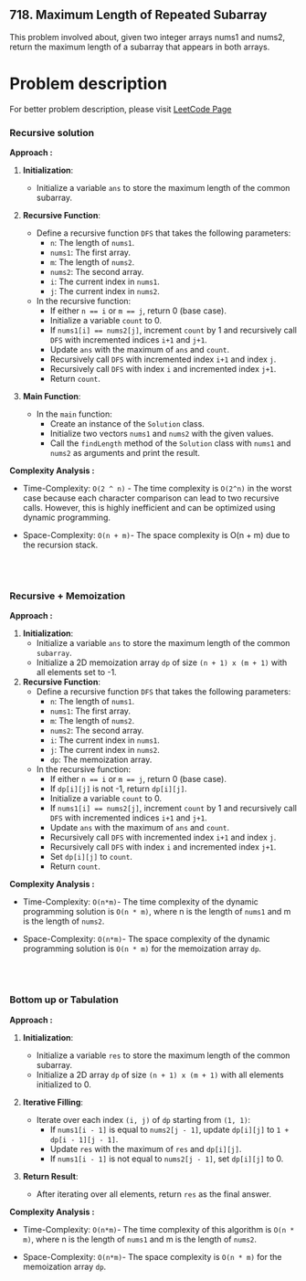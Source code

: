 ## 718. Maximum Length of Repeated Subarray

This problem involved about, given two integer arrays nums1 and nums2, return the maximum length of a subarray that appears in both arrays.

# Problem description

For better problem description, please visit [LeetCode Page](https://leetcode.com/problems/maximum-length-of-repeated-subarray/description/)

### Recursive solution

**Approach :**<br/>

1. **Initialization**:

   - Initialize a variable `ans` to store the maximum length of the common subarray.

2. **Recursive Function**:
   - Define a recursive function `DFS` that takes the following parameters:
     - `n`: The length of `nums1`.
     - `nums1`: The first array.
     - `m`: The length of `nums2`.
     - `nums2`: The second array.
     - `i`: The current index in `nums1`.
     - `j`: The current index in `nums2`.
   - In the recursive function:
     - If either `n == i` or `m == j`, return 0 (base case).
     - Initialize a variable `count` to 0.
     - If `nums1[i] == nums2[j]`, increment `count` by 1 and recursively call `DFS` with incremented indices `i+1` and `j+1`.
     - Update `ans` with the maximum of `ans` and `count`.
     - Recursively call `DFS` with incremented index `i+1` and index `j`.
     - Recursively call `DFS` with index `i` and incremented index `j+1`.
     - Return `count`.
3. **Main Function**:
   - In the `main` function:
     - Create an instance of the `Solution` class.
     - Initialize two vectors `nums1` and `nums2` with the given values.
     - Call the `findLength` method of the `Solution` class with `nums1` and `nums2` as arguments and print the result.

**Complexity Analysis :**<br/>

- Time-Complexity: `O(2 ^ n)` - The time complexity is `O(2^n)` in the worst case because each character comparison can lead to two recursive calls. However, this is highly inefficient and can be optimized using dynamic programming.

- Space-Complexity: `O(n + m)`- The space complexity is O(n + m) due to the recursion stack.

<br/>
<br/>

### Recursive + Memoization

**Approach :**<br/>

1. **Initialization**:
   - Initialize a variable `ans` to store the maximum length of the common `subarray`.
   - Initialize a 2D memoization array `dp` of size `(n + 1) x (m + 1)` with all elements set to -1.
2. **Recursive Function**:
   - Define a recursive function `DFS` that takes the following parameters:
     - `n`: The length of `nums1`.
     - `nums1`: The first array.
     - `m`: The length of `nums2`.
     - `nums2`: The second array.
     - `i`: The current index in `nums1`.
     - `j`: The current index in `nums2`.
     - `dp`: The memoization array.
   - In the recursive function:
     - If either `n == i` or `m == j`, return 0 (base case).
     - If `dp[i][j]` is not -1, return `dp[i][j]`.
     - Initialize a variable `count` to 0.
     - If `nums1[i] == nums2[j]`, increment `count` by 1 and recursively call `DFS` with incremented indices `i+1` and `j+1`.
     - Update `ans` with the maximum of `ans` and `count`.
     - Recursively call `DFS` with incremented index `i+1` and index `j`.
     - Recursively call `DFS` with index `i` and incremented index `j+1`.
     - Set `dp[i][j]` to `count`.
     - Return `count`.

**Complexity Analysis :**<br/>

- Time-Complexity: `O(n*m)`- The time complexity of the dynamic programming solution is `O(n * m)`, where n is the length of `nums1` and m is the length of `nums2`.

- Space-Complexity: `O(n*m)`- The space complexity of the dynamic programming solution is `O(n * m)` for the memoization array `dp`.

<br/>
<br/>

### Bottom up or Tabulation

**Approach :**<br/>

1. **Initialization**:

   - Initialize a variable `res` to store the maximum length of the common subarray.
   - Initialize a 2D array `dp` of size `(n + 1) x (m + 1)` with all elements initialized to 0.

2. **Iterative Filling**:

   - Iterate over each index `(i, j)` of `dp` starting from `(1, 1)`:
     - If `nums1[i - 1]` is equal to `nums2[j - 1]`, update `dp[i][j]` to `1 + dp[i - 1][j - 1]`.
     - Update `res` with the maximum of `res` and `dp[i][j]`.
     - If `nums1[i - 1]` is not equal to `nums2[j - 1]`, set `dp[i][j]` to 0.

3. **Return Result**:
   - After iterating over all elements, return `res` as the final answer.

**Complexity Analysis :**<br/>

- Time-Complexity: `O(n*m)`- The time complexity of this algorithm is `O(n * m)`, where n is the length of `nums1` and m is the length of `nums2`.

- Space-Complexity: `O(n*m)`- The space complexity is `O(n * m)` for the memoization array `dp`.